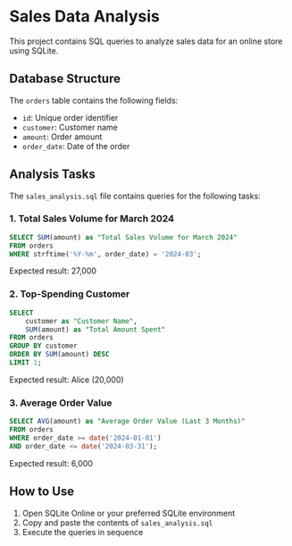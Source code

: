 # Sales Data Analysis

This project contains SQL queries to analyze sales data for an online store using SQLite.

## Database Structure

The `orders` table contains the following fields:

- `id`: Unique order identifier
- `customer`: Customer name
- `amount`: Order amount
- `order_date`: Date of the order

## Analysis Tasks

The `sales_analysis.sql` file contains queries for the following tasks:

### 1. Total Sales Volume for March 2024

```sql
SELECT SUM(amount) as "Total Sales Volume for March 2024"
FROM orders
WHERE strftime('%Y-%m', order_date) = '2024-03';
```

Expected result: 27,000

### 2. Top-Spending Customer

```sql
SELECT
    customer as "Customer Name",
    SUM(amount) as "Total Amount Spent"
FROM orders
GROUP BY customer
ORDER BY SUM(amount) DESC
LIMIT 1;
```

Expected result: Alice (20,000)

### 3. Average Order Value

```sql
SELECT AVG(amount) as "Average Order Value (Last 3 Months)"
FROM orders
WHERE order_date >= date('2024-01-01')
AND order_date <= date('2024-03-31');
```

Expected result: 6,000

## How to Use

1. Open SQLite Online or your preferred SQLite environment
2. Copy and paste the contents of `sales_analysis.sql`
3. Execute the queries in sequence
